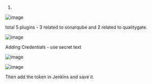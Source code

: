 
1.

![image](https://github.com/snbdevops/1-DevOps-Project/assets/83505877/b7a4c4ab-2cd5-4a11-8dae-1a7c4803418d)

total 5 plugins - 3 related to sonarqube and 2 related to qualitygate.

![image](https://github.com/snbdevops/1-DevOps-Project/assets/83505877/042d9a9a-16b4-4a74-a19f-7e2235d41c31)

Adding Credentials - use secret text

![image](https://github.com/snbdevops/1-DevOps-Project/assets/83505877/622c2ab7-471e-4716-818e-649b953f27e6)

![image](https://github.com/snbdevops/1-DevOps-Project/assets/83505877/eaaa1950-506b-4ec8-8db4-97e12cc0f7fc)

Then add the token in Jenkins and save it.
